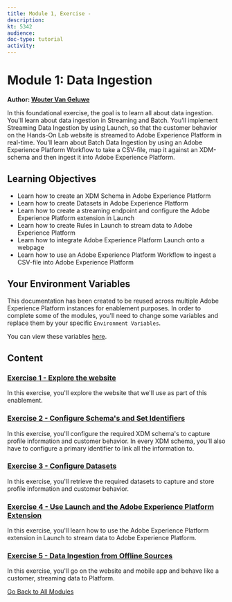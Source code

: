 ```yaml
---
title: Module 1, Exercise - 
description: 
kt: 5342
audience: 
doc-type: tutorial
activity: 
---
```


# Module 1: Data Ingestion

**Author: [Wouter Van Geluwe](https://www.linkedin.com/in/woutervangeluwe/)**

In this foundational exercise, the goal is to learn all about data ingestion. You'll learn about data ingestion in Streaming and Batch. You'll implement Streaming Data Ingestion by using Launch, so that the customer behavior on the Hands-On Lab website is streamed to Adobe Experience Platform in real-time. You'll learn about Batch Data Ingestion by using an Adobe Experience Platform Workflow to take a CSV-file, map it against an XDM-schema and then ingest it into Adobe Experience Platform. 

## Learning Objectives

- Learn how to create an XDM Schema in Adobe Experience Platform
- Learn how to create Datasets in Adobe Experience Platform
- Learn how to create a streaming endpoint and configure the Adobe Experience Platform extension in Launch
- Learn how to create Rules in Launch to stream data to Adobe Experience Platform
- Learn how to integrate Adobe Experience Platform Launch onto a webpage
- Learn how to use an Adobe Experience Platform Workflow to ingest a CSV-file into Adobe Experience Platform

## Your Environment Variables

This documentation has been created to be reused across multiple Adobe Experience Platform instances for enablement purposes.
In order to complete some of the modules, you'll need to change some variables and replace them by your specific ``Environment Variables``.

You can view these variables [here](../../environment.md).

## Content

### [Exercise 1 - Explore the website](./ex1.md)

In this exercise, you'll explore the website that we'll use as part of this enablement.

### [Exercise 2 - Configure Schema's and Set Identifiers](./ex2.md)

In this exercise, you'll configure the required XDM schema's to capture profile information and customer behavior. In every XDM schema, you'll also have to configure a primary identifier to link all the information to.

### [Exercise 3 - Configure Datasets](./ex3.md)

In this exercise, you'll retrieve the required datasets to capture and store profile information and customer behavior.

### [Exercise 4 - Use Launch and the Adobe Experience Platform Extension](./ex4.md)

In this exercise, you'll learn how to use the Adobe Experience Platform extension in Launch to stream data to Adobe Experience Platform.

### [Exercise 5 - Data Ingestion from Offline Sources](./ex5.md)

In this exercise, you'll go on the website and mobile app and behave like a customer, streaming data to Platform.

[Go Back to All Modules](../../README.md)
